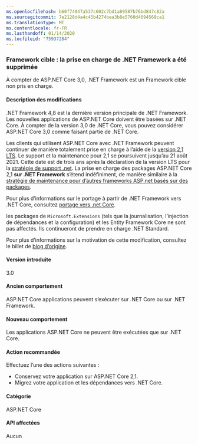 ```yaml
---
ms.openlocfilehash: b60f74947a537c602c7bd1a89587b76bd847c82a
ms.sourcegitcommit: 7e2128d4a4c45b4274bea3b8e5760d4694569ca1
ms.translationtype: MT
ms.contentlocale: fr-FR
ms.lasthandoff: 01/14/2020
ms.locfileid: "75937284"
---
```

### <a name="target-framework-net-framework-support-dropped"></a>Framework cible : la prise en charge de .NET Framework a été supprimée

À compter de ASP.NET Core 3,0, .NET Framework est un Framework cible non pris en charge.

#### <a name="change-description"></a>Description des modifications

.NET Framework 4,8 est la dernière version principale de .NET Framework. Les nouvelles applications de ASP.NET Core doivent être basées sur .NET Core. À compter de la version 3,0 de .NET Core, vous pouvez considérer ASP.NET Core 3,0 comme faisant partie de .NET Core.

Les clients qui utilisent ASP.NET Core avec .NET Framework peuvent continuer de manière totalement prise en charge à l’aide de la [version 2,1 LTS](https://www.microsoft.com/net/download/dotnet-core/2.1). Le support et la maintenance pour 2,1 se poursuivent jusqu’au 21 août 2021. Cette date est de trois ans après la déclaration de la version LTS pour la [stratégie de support .net](https://www.microsoft.com/net/platform/support-policy). La prise en charge des packages ASP.NET Core 2,1 **sur .NET Framework** s’étend indéfiniment, de manière similaire à la [stratégie de maintenance pour d’autres frameworks ASP.net basés sur des packages](https://dotnet.microsoft.com/platform/support/policy/aspnet).

Pour plus d’informations sur le portage à partir de .NET Framework vers .NET Core, consultez [portage vers .net Core](~/docs/core/porting/index.md).

les packages de `Microsoft.Extensions` (tels que la journalisation, l’injection de dépendances et la configuration) et les Entity Framework Core ne sont pas affectés. Ils continueront de prendre en charge .NET Standard.

Pour plus d’informations sur la motivation de cette modification, consultez le billet de [blog d’origine](https://devblogs.microsoft.com/aspnet/a-first-look-at-changes-coming-in-asp-net-core-3-0/).

#### <a name="version-introduced"></a>Version introduite

3.0

#### <a name="old-behavior"></a>Ancien comportement

ASP.NET Core applications peuvent s’exécuter sur .NET Core ou sur .NET Framework.

#### <a name="new-behavior"></a>Nouveau comportement

Les applications ASP.NET Core ne peuvent être exécutées que sur .NET Core.

#### <a name="recommended-action"></a>Action recommandée

Effectuez l’une des actions suivantes :

- Conservez votre application sur ASP.NET Core 2,1.
- Migrez votre application et les dépendances vers .NET Core.

#### <a name="category"></a>Catégorie

ASP.NET Core

#### <a name="affected-apis"></a>API affectées

Aucun

<!-- 

#### Affected APIs

Not detectable via API analysis

-->
